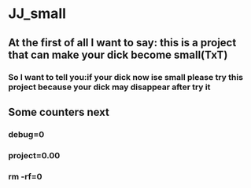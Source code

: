 # JJ_small
## At the first of all I want to say: this is a project that can make your dick become small(TxT)
### So I want to tell you:if your dick now ise small please try this project because your dick may disappear after try it
## Some counters next
### debug=0
### project=0.00
### rm -rf=0 